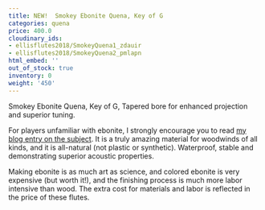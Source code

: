 ```yaml
---
title: NEW!  Smokey Ebonite Quena, Key of G
categories: quena
price: 400.0
cloudinary_ids:
- ellisflutes2018/SmokeyQuena1_zdauir
- ellisflutes2018/SmokeyQuena2_pmlapn
html_embed: ''
out_of_stock: true
inventory: 0
weight: '450'
---
```


Smokey Ebonite Quena, Key of G, Tapered bore for enhanced projection and superior tuning. 

For players unfamiliar with ebonite, I strongly encourage you to read [my blog entry on the subject](http://ellisflutes.com/blog/what-is-ebonite).  It is a truly amazing material for woodwinds of all kinds, and it is all-natural (not plastic or synthetic).  Waterproof, stable and demonstrating superior acoustic properties.

Making ebonite is as much art as science, and colored ebonite is very expensive (but worth it!), and the finishing process is much more labor intensive than wood.  The extra cost for materials and labor is reflected in the price of these flutes.